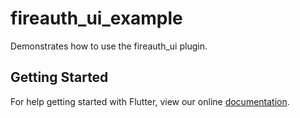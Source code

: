 # fireauth_ui_example

Demonstrates how to use the fireauth_ui plugin.

## Getting Started

For help getting started with Flutter, view our online
[documentation](https://flutter.io/).
